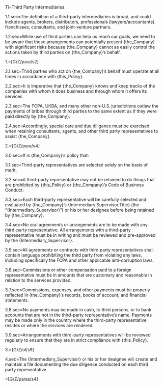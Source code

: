 Ti=Third Party Intermediaries

1.1.sec=The definition of a third-party intermediaries is broad, and could include agents, brokers, distributors, professionals (lawyers/accountants), franchisees, consultants, and joint-venture partners.

1.2.sec=While use of third parties can help us reach our goals, we need to be aware that these arrangements can potentially present {the_Company} with significant risks because {the_Company} cannot as easily control the actions taken by third parties on {the_Company}’s behalf.

1.=[G/Z/para/s2]

2.1.sec=Third parties who act on {the_Company}’s behalf must operate at all times in accordance with {this_Policy}.

2.2.sec=It is imperative that {the_Company} knows and keep tracks of the companies with whom it does business and through whom it offers its services.

2.3.sec=The FCPA, UKBA, and many other non-U.S. jurisdictions outlaw the payments of bribes through third parties to the same extent as if they were paid directly by {the_Company}.

2.4.sec=Accordingly, special care and due diligence must be exercised when retaining consultants, agents, and other third party representatives to assist {the_Company}.

2.=[G/Z/para/s4]

3.0.sec=It is {the_Company}’s policy that:

3.1.sec=Third-party representatives are selected solely on the basis of merit.

3.2.sec=A third-party representative may not be retained to do things that are prohibited by {this_Policy} or {the_Company}’s Code of Business Conduct.

3.3.sec=Each third-party representative will be carefully selected and evaluated by {the_Company}’s {Intermediary.Supervisor.Title} (the “{Intermediary_Supervisor}”) or his or her designee before being retained by {the_Company}.

3.4.sec=No oral agreements or arrangements are to be made with any third-party representative.  All arrangements with a third-party representative must be in writing and must be reviewed and pre-approved by the {Intermediary_Supervisor}.

3.5.sec=All agreements or contracts with third party representatives shall contain language prohibiting the third party from violating any laws, including specifically the FCPA and other applicable anti-corruption laws.

3.6.sec=Commissions or other compensation paid to a foreign representative must be in amounts that are customary and reasonable in relation to the services provided.

3.7.sec=Commissions, expenses, and other payments must be properly reflected in {the_Company}’s records, books of account, and financial statements.

3.8.sec=No payments may be made in cash, to third persons, or to bank accounts that are not in the third-party representative’s name. Payments may be made only in the country where the third-party representative resides or where the services are rendered.

3.9.sec=Arrangements with third-party representatives will be reviewed regularly to ensure that they are in strict compliance with {this_Policy}.

3.=[G/Z/ol/s9]

4.sec=The {Intermediary_Supervisor} or his or her designee will create and maintain a file documenting the due diligence conducted on each third party representative.

=[G/Z/paras/s4]
